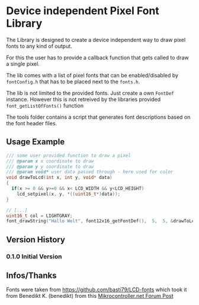 Device independent Pixel Font Library
=====================================

The Library is designed to create a device independent way to draw pixel fonts to any kind of output.

For this the user has to provide a callback function that gets called to draw a single pixel.

The lib comes with a list of pixel fonts that can be enabled/disabled by `fontConfig.h` that has to be placed next to the `fonts.h`.

The lib is not limited to the provided fonts. Just create a own `FontDef` instance. However this is not retreived by the libraries provided `font_getListOfFonts()` function 


The tools folder contains a script that generates font descriptions based on the font header files.


Usage Example
-------------

```C
/// some user provided function to draw a pixel
/// @param x x coordinate to draw 
/// @param y y coordinate to draw
/// @param void* user data passed through - here used for color
void drawToLcd(int x, int y, void* data)
{
  if(x >= 0 && y>=0 && x< LCD_WIDTH && y<LCD_HEIGHT)
    lcd_setpixel(x, y, *((uint16_t*)data));
}

// [...]
uint16_t col = LIGHTGRAY;
font_drawString("Hallo Welt", font12x16_getFontDef(),  5,  5, &drawToLcd, &col);

```


Version History
---------------

### 0.1.0  Initial Version



Infos/Thanks
------------

Fonts were taken from 
https://github.com/basti79/LCD-fonts which took it from  Benedikt K. (benedikt) from this [Mikrocontroller.net Forum Post](https://www.mikrocontroller.net/topic/54860)
